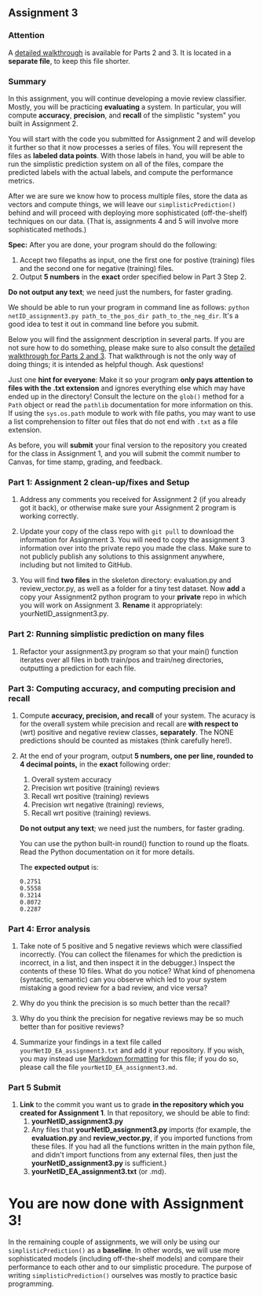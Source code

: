 ## Assignment 3

### Attention

A [detailed walkthrough](Assignment3-hints.md) is available for Parts 2 and 3. It is located in a **separate file**, to keep this file shorter.

### Summary

In this assignment, you will continue developing a movie review classifier. Mostly, you will be practicing **evaluating** a system. In particular, you will compute **accuracy**, **precision**, and **recall** of the simplistic "system" you built in Assignment 2.

You will start with the code you submitted for Assignment 2 and will develop it further so that it now processes a series of files. You will represent the files as **labeled data points**. With those labels in hand, you will be able to run the simplistic prediction system on all of the files, compare the predicted labels with the actual labels, and compute the performance metrics.

After we are sure we know how to process multiple files, store the data as vectors and compute things, we will leave our `simplisticPrediction()` behind and will proceed with deploying more sophisticated (off-the-shelf) techniques on our data. (That is, assignments 4 and 5 will involve more sophisticated methods.)

**Spec:** After you are done, your program should do the following:

1. Accept two filepaths as input, one the first one for postive (training) files and the second one for negative (training) files.
2. Output **5 numbers** in the **exact** order specified below in Part 3 Step 2.

**Do not output any text**; we need just the numbers, for faster grading. 

We should be able to run your program in command line as follows: `python netID_assignment3.py path_to_the_pos_dir path_to_the_neg_dir`. It's a good idea to test it out in command line before you submit.

Below you will find the assignment description in several parts. If you are not sure how to do something, please make sure to also consult the [detailed walkthrough for Parts 2 and 3](Assignment3-hints.md). That walkthrough is not the only way of doing things; it is intended as helpful though. Ask questions!

Just one **hint for everyone**: Make it so your program **only pays attention to files with the .txt extension** and ignores everything else which may have ended up in the directory! Consult the lecture on the `glob()` method for a `Path` object or read the `pathlib` documentation for more information on this. If using the `sys.os.path` module to work with file paths, you may want to use a list comprehension to filter out files that do not end with `.txt` as a file extension.

As before, you will **submit** your final version to the repository you created for the class in Assignment 1, and you will submit the commit number to Canvas, for time stamp, grading, and feedback.

### Part 1: Assignment 2 clean-up/fixes and Setup

1. Address any comments you received for Assignment 2 (if you already got it back), or otherwise make sure your Assignment 2 program is working correctly.

2. Update your copy of the class repo with `git pull` to download the information for Assignment 3. You will need to copy the assignment 3 information over into the private repo you made the class. Make sure to not publicly publish any solutions to this assignment anywhere, including but not limited to GitHub.

3. You will find **two files** in the skeleton directory: evaluation.py and review_vector.py, as well as a folder for a tiny test dataset. Now **add** a copy your Assignment2 python program  to your **private** repo in which you will work on Assignment 3. **Rename** it appropriately: yourNetID_assignment3.py.

### Part 2: Running simplistic prediction on many files

1. Refactor your assignment3.py program so that your main() function iterates over all files in both train/pos and train/neg directories, outputting a prediction for each file.

### Part 3: Computing accuracy, and computing precision and recall

1. Compute **accuracy, precision, and recall** of your system. The acuracy is for the overall system while precision and recall are **with respect to** (wrt) positive and negative review classes, **separately**. The NONE predictions should be counted as mistakes (think carefully here!).

2. At the end of your program, output **5 numbers, one per line, rounded to 4 decimal points,** in the **exact** following order: 
    1. Overall system accuracy
    2. Precision wrt positive (training) reviews
    3. Recall wrt positive (training) reviews
    4. Precision wrt negative (training) reviews,
    5. Recall wrt positive (training) reviews. 
    
    **Do not output any text**; we need just the numbers, for faster grading.
    
    You can use the python built-in round() function to round up the floats. Read the Python documentation on it for more details.
    
    The **expected output** is:

    ```
    0.2751
    0.5558
    0.3214
    0.8072
    0.2287
    ```


### Part 4: Error analysis

1. Take note of 5 positive and 5 negative reviews which were classified incorrectly. (You can collect the filenames for which the prediction is incorrect, in a list, and then inspect it in the debugger.) Inspect the contents of these 10 files. What do you notice? What kind of phenomena (syntactic, semantic) can you observe which led to your system mistaking a good review for a bad review, and vice versa? 

2. Why do you think the precision is so much better than the recall?

3. Why do you think the precision for negative reviews may be so much better than for positive reviews?

4. Summarize your findings in a text file called `yourNetID_EA_assignment3.txt` and add it your repository. If you wish, you may instead use [Markdown formatting](https://github.com/adam-p/markdown-here/wiki/Markdown-Cheatsheet) for this file; if you do so, please call the file `yourNetID_EA_assignment3.md`.

### Part 5 Submit

1. **Link** to the commit you want us to grade **in the repository which you created for Assignment 1**. In that repository, we should be able to find:
    1. **yourNetID_assignment3.py** 
    2. Any files that **yourNetID_assignment3.py** imports (for example, the **evaluation.py** and **review_vector.py**, if you imported functions from these files. If you had all the functions written in the main python file, and didn't import functions from any external files, then just the **yourNetID_assignment3.py** is sufficient.)
    3. **yourNetID_EA_assignment3.txt** (or .md).


# You are now done with Assignment 3!

In the remaining couple of assignments, we will only be using our `simplisticPrediction()` as a **baseline**. In other words, we will use more sophisticated models (including off-the-shelf models) and compare their performance to each other and to our simplistic procedure. The purpose of writing `simplisticPrediction()` ourselves was mostly to practice basic programming.

